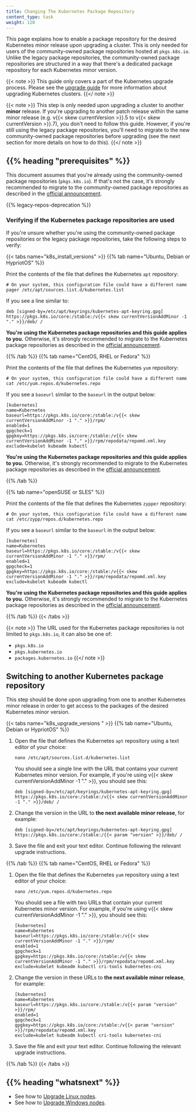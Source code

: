 ```yaml
---
title: Changing The Kubernetes Package Repository
content_type: task
weight: 120
---
```


<!-- overview -->

This page explains how to enable a package repository for the desired
Kubernetes minor release upon upgrading a cluster. This is only needed 
for users of the community-owned package repositories hosted at `pkgs.k8s.io`.
Unlike the legacy package repositories, the community-owned package
repositories are structured in a way that there's a dedicated package
repository for each Kubernetes minor version.

{{< note >}}
This guide only covers a part of the Kubernetes upgrade process. Please see the
[upgrade guide](/docs/tasks/administer-cluster/kubeadm/kubeadm-upgrade/) for
more information about upgrading Kubernetes clusters.
{{</ note >}}

{{< note >}}
This step is only needed upon upgrading a cluster to another **minor** release.
If you're upgrading to another patch release within the same minor release (e.g.
v{{< skew currentVersion >}}.5 to v{{< skew currentVersion >}}.7), you don't
need to follow this guide. However, if you're still using the legacy package
repositories, you'll need to migrate to the new community-owned package
repositories before upgrading (see the next section for more details on how to
do this).
{{</ note >}}

## {{% heading "prerequisites" %}}

This document assumes that you're already using the community-owned
package repositories (`pkgs.k8s.io`). If that's not the case, it's strongly
recommended to migrate to the community-owned package repositories as described
in the [official announcement](https://kubernetes.io/blog/2023/08/15/pkgs-k8s-io-introduction/).

{{% legacy-repos-deprecation %}}

### Verifying if the Kubernetes package repositories are used

If you're unsure whether you're using the community-owned package repositories or the
legacy package repositories, take the following steps to verify:

{{< tabs name="k8s_install_versions" >}}
{{% tab name="Ubuntu, Debian or HypriotOS" %}}

Print the contents of the file that defines the Kubernetes `apt` repository:

```shell
# On your system, this configuration file could have a different name
pager /etc/apt/sources.list.d/kubernetes.list
```

If you see a line similar to:

```
deb [signed-by=/etc/apt/keyrings/kubernetes-apt-keyring.gpg] https://pkgs.k8s.io/core:/stable:/v{{< skew currentVersionAddMinor -1 "." >}}/deb/ /
```

**You're using the Kubernetes package repositories and this guide applies to you.**
Otherwise, it's strongly recommended to migrate to the Kubernetes package repositories
as described in the [official announcement](https://kubernetes.io/blog/2023/08/15/pkgs-k8s-io-introduction/).

{{% /tab %}}
{{% tab name="CentOS, RHEL or Fedora" %}}

Print the contents of the file that defines the Kubernetes `yum` repository:

```shell
# On your system, this configuration file could have a different name
cat /etc/yum.repos.d/kubernetes.repo
```

If you see a `baseurl` similar to the `baseurl` in the output below:

```
[kubernetes]
name=Kubernetes
baseurl=https://pkgs.k8s.io/core:/stable:/v{{< skew currentVersionAddMinor -1 "." >}}/rpm/
enabled=1
gpgcheck=1
gpgkey=https://pkgs.k8s.io/core:/stable:/v{{< skew currentVersionAddMinor -1 "." >}}/rpm/repodata/repomd.xml.key
exclude=kubelet kubeadm kubectl
```

**You're using the Kubernetes package repositories and this guide applies to you.**
Otherwise, it's strongly recommended to migrate to the Kubernetes package repositories
as described in the [official announcement](https://kubernetes.io/blog/2023/08/15/pkgs-k8s-io-introduction/).

{{% /tab %}}

{{% tab name="openSUSE or SLES" %}}

Print the contents of the file that defines the Kubernetes `zypper` repository:

```shell
# On your system, this configuration file could have a different name
cat /etc/zypp/repos.d/kubernetes.repo
```

If you see a `baseurl` similar to the `baseurl` in the output below:

```
[kubernetes]
name=Kubernetes
baseurl=https://pkgs.k8s.io/core:/stable:/v{{< skew currentVersionAddMinor -1 "." >}}/rpm/
enabled=1
gpgcheck=1
gpgkey=https://pkgs.k8s.io/core:/stable:/v{{< skew currentVersionAddMinor -1 "." >}}/rpm/repodata/repomd.xml.key
exclude=kubelet kubeadm kubectl
```

**You're using the Kubernetes package repositories and this guide applies to you.**
Otherwise, it's strongly recommended to migrate to the Kubernetes package repositories
as described in the [official announcement](https://kubernetes.io/blog/2023/08/15/pkgs-k8s-io-introduction/).

{{% /tab %}}
{{< /tabs >}}

{{< note >}}
The URL used for the Kubernetes package repositories is not limited to `pkgs.k8s.io`,
it can also be one of:

- `pkgs.k8s.io`
- `pkgs.kubernetes.io`
- `packages.kubernetes.io`
{{</ note >}}

<!-- steps -->

## Switching to another Kubernetes package repository

This step should be done upon upgrading from one to another Kubernetes minor
release in order to get access to the packages of the desired Kubernetes minor
version.

{{< tabs name="k8s_upgrade_versions " >}}
{{% tab name="Ubuntu, Debian or HypriotOS" %}}

1. Open the file that defines the Kubernetes `apt` repository using a text editor of your choice:

   ```shell
   nano /etc/apt/sources.list.d/kubernetes.list
   ```

   You should see a single line with the URL that contains your current Kubernetes
   minor version. For example, if you're using v{{< skew currentVersionAddMinor -1 "." >}},
   you should see this:

   ```
   deb [signed-by=/etc/apt/keyrings/kubernetes-apt-keyring.gpg] https://pkgs.k8s.io/core:/stable:/v{{< skew currentVersionAddMinor -1 "." >}}/deb/ /
   ```

1. Change the version in the URL to **the next available minor release**, for example:

   ```
   deb [signed-by=/etc/apt/keyrings/kubernetes-apt-keyring.gpg] https://pkgs.k8s.io/core:/stable:/{{< param "version" >}}/deb/ /
   ```

1. Save the file and exit your text editor. Continue following the relevant upgrade instructions.

{{% /tab %}}
{{% tab name="CentOS, RHEL or Fedora" %}}

1. Open the file that defines the Kubernetes `yum` repository using a text editor of your choice:

   ```shell
   nano /etc/yum.repos.d/kubernetes.repo
   ```

   You should see a file with two URLs that contain your current Kubernetes
   minor version. For example, if you're using v{{< skew currentVersionAddMinor -1 "." >}},
   you should see this:

   ```
   [kubernetes]
   name=Kubernetes
   baseurl=https://pkgs.k8s.io/core:/stable:/v{{< skew currentVersionAddMinor -1 "." >}}/rpm/
   enabled=1
   gpgcheck=1
   gpgkey=https://pkgs.k8s.io/core:/stable:/v{{< skew currentVersionAddMinor -1 "." >}}/rpm/repodata/repomd.xml.key
   exclude=kubelet kubeadm kubectl cri-tools kubernetes-cni
   ```

1. Change the version in these URLs to **the next available minor release**, for example:

   ```
   [kubernetes]
   name=Kubernetes
   baseurl=https://pkgs.k8s.io/core:/stable:/v{{< param "version" >}}/rpm/
   enabled=1
   gpgcheck=1
   gpgkey=https://pkgs.k8s.io/core:/stable:/v{{< param "version" >}}/rpm/repodata/repomd.xml.key
   exclude=kubelet kubeadm kubectl cri-tools kubernetes-cni
   ```

1. Save the file and exit your text editor. Continue following the relevant upgrade instructions.

{{% /tab %}}
{{< /tabs >}}

## {{% heading "whatsnext" %}}

* See how to [Upgrade Linux nodes](/docs/tasks/administer-cluster/kubeadm/upgrading-linux-nodes/).
* See how to [Upgrade Windows nodes](/docs/tasks/administer-cluster/kubeadm/upgrading-windows-nodes/).
